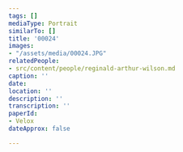 ```yaml
---
tags: []
mediaType: Portrait
similarTo: []
title: '00024'
images:
- "/assets/media/00024.JPG"
relatedPeople:
- src/content/people/reginald-arthur-wilson.md
caption: ''
date: 
location: ''
description: ''
transcription: ''
paperId:
- Velox
dateApprox: false

---
```

